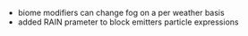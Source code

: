 - biome modifiers can change fog on a per weather basis
- added RAIN prameter to block emitters particle expressions
